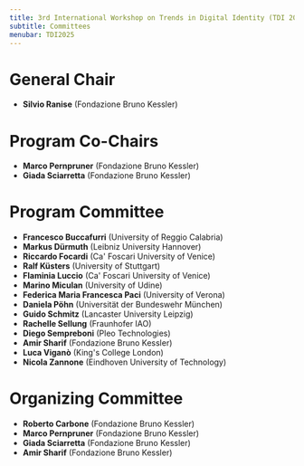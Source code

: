 ```yaml
---
title: 3rd International Workshop on Trends in Digital Identity (TDI 2025)
subtitle: Committees
menubar: TDI2025
---
```


# General Chair
- **Silvio Ranise** (Fondazione Bruno Kessler)

# Program Co-Chairs
- **Marco Pernpruner** (Fondazione Bruno Kessler)
- **Giada Sciarretta** (Fondazione Bruno Kessler)

# Program Committee
- **Francesco Buccafurri** (University of Reggio Calabria)
- **Markus Dürmuth** (Leibniz University Hannover)
- **Riccardo Focardi** (Ca' Foscari University of Venice)
- **Ralf Küsters** (University of Stuttgart)
- **Flaminia Luccio** (Ca' Foscari University of Venice)
- **Marino Miculan** (University of Udine)
- **Federica Maria Francesca Paci** (University of Verona)
- **Daniela Pöhn** (Universität der Bundeswehr München)
- **Guido Schmitz** (Lancaster University Leipzig)
- **Rachelle Sellung** (Fraunhofer IAO)
- **Diego Sempreboni** (Pleo Technologies)
- **Amir Sharif** (Fondazione Bruno Kessler)
- **Luca Viganò** (King's College London)
- **Nicola Zannone** (Eindhoven University of Technology)

# Organizing Committee
- **Roberto Carbone** (Fondazione Bruno Kessler)
- **Marco Pernpruner** (Fondazione Bruno Kessler)
- **Giada Sciarretta** (Fondazione Bruno Kessler)
- **Amir Sharif** (Fondazione Bruno Kessler)